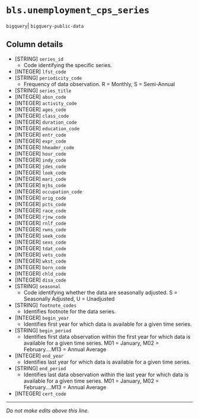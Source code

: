 # `bls.unemployment_cps_series`
`bigquery`| `bigquery-public-data`

## Column details
* [STRING]    `series_id`
  - Code identifying the specific series.
* [INTEGER]   `lfst_code`
* [STRING]    `periodicity_code`
  - Frequency of data observation. R = Monthly, S = Semi-Annual
* [STRING]    `series_title`
* [INTEGER]   `absn_code`
* [INTEGER]   `activity_code`
* [INTEGER]   `ages_code`
* [INTEGER]   `class_code`
* [INTEGER]   `duration_code`
* [INTEGER]   `education_code`
* [INTEGER]   `entr_code`
* [INTEGER]   `expr_code`
* [INTEGER]   `hheader_code`
* [INTEGER]   `hour_code`
* [INTEGER]   `indy_code`
* [INTEGER]   `jdes_code`
* [INTEGER]   `look_code`
* [INTEGER]   `mari_code`
* [INTEGER]   `mjhs_code`
* [INTEGER]   `occupation_code`
* [INTEGER]   `orig_code`
* [INTEGER]   `pcts_code`
* [INTEGER]   `race_code`
* [INTEGER]   `rjnw_code`
* [INTEGER]   `rnlf_code`
* [INTEGER]   `rwns_code`
* [INTEGER]   `seek_code`
* [INTEGER]   `sexs_code`
* [INTEGER]   `tdat_code`
* [INTEGER]   `vets_code`
* [INTEGER]   `wkst_code`
* [INTEGER]   `born_code`
* [INTEGER]   `chld_code`
* [INTEGER]   `disa_code`
* [STRING]    `seasonal`
  - Code identifying whether the data are seasonally adjusted. S = Seasonally Adjusted, U = Unadjusted
* [STRING]    `footnote_codes`
  - Identifies footnote for the data series.
* [INTEGER]   `begin_year`
  - Identifies first year for which data is available for a given time series.
* [STRING]    `begin_period`
  - Identifies first data observation within the first year for which data is available for a given time series. M01 = January, M02 = February….M13 = Annual Average
* [INTEGER]   `end_year`
  - Identifies last year for which data is available for a given time series.
* [STRING]    `end_period`
  - Identifies last data observation within the last year for which data is available for a given time series. M01 = January, M02 = February….M13 = Annual Average
* [INTEGER]   `cert_code`

-------------------------------------------------------------------------------
*Do not make edits above this line.*
